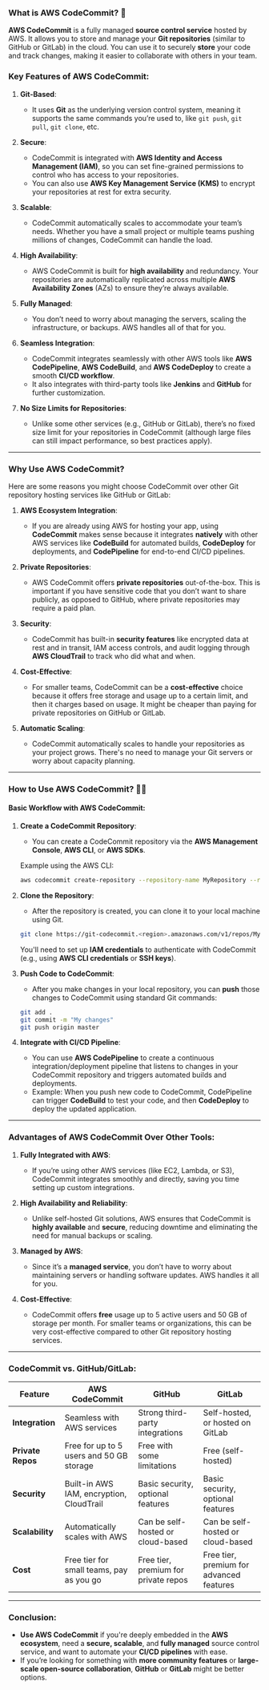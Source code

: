 ### **What is AWS CodeCommit?** 📝

**AWS CodeCommit** is a fully managed **source control service** hosted by AWS. It allows you to store and manage your **Git repositories** (similar to GitHub or GitLab) in the cloud. You can use it to securely **store** your code and track changes, making it easier to collaborate with others in your team.

### **Key Features of AWS CodeCommit**:

1. **Git-Based**:
   - It uses **Git** as the underlying version control system, meaning it supports the same commands you’re used to, like `git push`, `git pull`, `git clone`, etc.
   
2. **Secure**:
   - CodeCommit is integrated with **AWS Identity and Access Management (IAM)**, so you can set fine-grained permissions to control who has access to your repositories.
   - You can also use **AWS Key Management Service (KMS)** to encrypt your repositories at rest for extra security.

3. **Scalable**:
   - CodeCommit automatically scales to accommodate your team’s needs. Whether you have a small project or multiple teams pushing millions of changes, CodeCommit can handle the load.

4. **High Availability**:
   - AWS CodeCommit is built for **high availability** and redundancy. Your repositories are automatically replicated across multiple **AWS Availability Zones** (AZs) to ensure they’re always available.

5. **Fully Managed**:
   - You don’t need to worry about managing the servers, scaling the infrastructure, or backups. AWS handles all of that for you. 

6. **Seamless Integration**:
   - CodeCommit integrates seamlessly with other AWS tools like **AWS CodePipeline**, **AWS CodeBuild**, and **AWS CodeDeploy** to create a smooth **CI/CD workflow**.
   - It also integrates with third-party tools like **Jenkins** and **GitHub** for further customization.

7. **No Size Limits for Repositories**:
   - Unlike some other services (e.g., GitHub or GitLab), there’s no fixed size limit for your repositories in CodeCommit (although large files can still impact performance, so best practices apply).

---

### **Why Use AWS CodeCommit?**

Here are some reasons you might choose CodeCommit over other Git repository hosting services like GitHub or GitLab:

1. **AWS Ecosystem Integration**:
   - If you are already using AWS for hosting your app, using **CodeCommit** makes sense because it integrates **natively** with other AWS services like **CodeBuild** for automated builds, **CodeDeploy** for deployments, and **CodePipeline** for end-to-end CI/CD pipelines.

2. **Private Repositories**:
   - AWS CodeCommit offers **private repositories** out-of-the-box. This is important if you have sensitive code that you don’t want to share publicly, as opposed to GitHub, where private repositories may require a paid plan.

3. **Security**:
   - CodeCommit has built-in **security features** like encrypted data at rest and in transit, IAM access controls, and audit logging through **AWS CloudTrail** to track who did what and when.

4. **Cost-Effective**:
   - For smaller teams, CodeCommit can be a **cost-effective** choice because it offers free storage and usage up to a certain limit, and then it charges based on usage. It might be cheaper than paying for private repositories on GitHub or GitLab.

5. **Automatic Scaling**:
   - CodeCommit automatically scales to handle your repositories as your project grows. There's no need to manage your Git servers or worry about capacity planning.

---

### **How to Use AWS CodeCommit?** 👨‍💻

#### **Basic Workflow with AWS CodeCommit**:

1. **Create a CodeCommit Repository**:
   - You can create a CodeCommit repository via the **AWS Management Console**, **AWS CLI**, or **AWS SDKs**.
   
   Example using the AWS CLI:
   ```bash
   aws codecommit create-repository --repository-name MyRepository --repository-description "My first repository"
   ```

2. **Clone the Repository**:
   - After the repository is created, you can clone it to your local machine using Git.
   ```bash
   git clone https://git-codecommit.<region>.amazonaws.com/v1/repos/MyRepository
   ```
   You'll need to set up **IAM credentials** to authenticate with CodeCommit (e.g., using **AWS CLI credentials** or **SSH keys**).

3. **Push Code to CodeCommit**:
   - After you make changes in your local repository, you can **push** those changes to CodeCommit using standard Git commands:
   ```bash
   git add .
   git commit -m "My changes"
   git push origin master
   ```

4. **Integrate with CI/CD Pipeline**:
   - You can use **AWS CodePipeline** to create a continuous integration/deployment pipeline that listens to changes in your CodeCommit repository and triggers automated builds and deployments.
   - Example: When you push new code to CodeCommit, CodePipeline can trigger **CodeBuild** to test your code, and then **CodeDeploy** to deploy the updated application.

---

### **Advantages of AWS CodeCommit Over Other Tools**:

1. **Fully Integrated with AWS**:
   - If you’re using other AWS services (like EC2, Lambda, or S3), CodeCommit integrates smoothly and directly, saving you time setting up custom integrations.
   
2. **High Availability and Reliability**:
   - Unlike self-hosted Git solutions, AWS ensures that CodeCommit is **highly available** and **secure**, reducing downtime and eliminating the need for manual backups or scaling.

3. **Managed by AWS**:
   - Since it’s a **managed service**, you don’t have to worry about maintaining servers or handling software updates. AWS handles it all for you.

4. **Cost-Effective**:
   - CodeCommit offers **free** usage up to 5 active users and 50 GB of storage per month. For smaller teams or organizations, this can be very cost-effective compared to other Git repository hosting services.

---

### **CodeCommit vs. GitHub/GitLab**:

| Feature               | **AWS CodeCommit**                         | **GitHub**                    | **GitLab**                   |
|-----------------------|-------------------------------------------|-------------------------------|------------------------------|
| **Integration**        | Seamless with AWS services                | Strong third-party integrations| Self-hosted, or hosted on GitLab |
| **Private Repos**      | Free for up to 5 users and 50 GB storage   | Free with some limitations     | Free (self-hosted)            |
| **Security**           | Built-in AWS IAM, encryption, CloudTrail  | Basic security, optional features| Basic security, optional features |
| **Scalability**        | Automatically scales with AWS             | Can be self-hosted or cloud-based| Can be self-hosted or cloud-based |
| **Cost**               | Free tier for small teams, pay as you go  | Free tier, premium for private repos| Free tier, premium for advanced features |

---

### **Conclusion**:

- **Use AWS CodeCommit** if you're deeply embedded in the **AWS ecosystem**, need a **secure, scalable**, and **fully managed** source control service, and want to automate your **CI/CD pipelines** with ease.
- If you’re looking for something with **more community features** or **large-scale open-source collaboration**, **GitHub** or **GitLab** might be better options.

